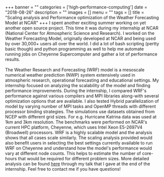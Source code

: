 +++
banner = ""
categories = ['high-performance-computing']
date = "2018-08-26"
description = ""
images = []
menu = ""
tags = []
title = "Scaling analysis and Performance optimization of the Weather Forecasting Model at NCAR"
+++
I spent another exciting summer working on yet another open source project. This time it was during my internship at NCAR (National Center for Atmospheric Science and Research). I worked on the Weather Forecasting Model, originally developed at NCAR and being used by over 30,000+ users all over the world. I did a lot of bash scripting (pertty basic though) and python programming as well to help me automate running jobs on Cheyenne Supercomputer and gather a lot of performance results.
<br><br>
The Weather Research and Forecasting (WRF) model is a mesoscale numerical weather prediction (NWP) system extensively used in atmospheric research, operational forecasting and educational settings. My internship focused on analyzing the scalability of the model and finding performance improvements. During the internship, I compared WRF's performance against various compilers and MPI libraries along-with several optimization options that are available. I also tested Hybrid parallelization of model by varying number of MPI tasks and OpenMP threads with different processor binding strategies. The simulations use datasets obtained from NCEP with different grid sizes. For e.g. Hurricane Katrina data was used at 1km and 3km resolution. The benchmarks were performed on NCAR's current HPC platform, Cheyenne, which uses Intel Xeon E5-2697V4 (Broadwell) processors. WRF is a highly scalable model and the analysis shows that all cases scale similarly. The scaling analysis provided would also benefit users in selecting the best settings currently available to run WRF on Cheyenne and understand how the model's performance would vary at different node counts. This helps to estimate the number of core-hours that would be required for different problem sizes. More detailed analysis can be found <a href="https://www2.cisl.ucar.edu/siparcs-2018-dixit-patel">here</a> through my talk that I gave at the end of the internship. Feel free to contact me if you have questions! 